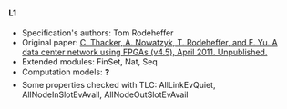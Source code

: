 #### L1
- Specification's authors: Tom Rodeheffer
- Original paper: <a href=https://www.microsoft.com/en-us/research/publication/the-data-center-network-l1-switch-protocol/>C. Thacker, A. Nowatzyk, T. Rodeheffer, and F. Yu. A data center network using
FPGAs (v4.5), April 2011. Unpublished.</a>
- Extended modules: FinSet, Nat, Seq
- Computation models: ❓
- Some properties checked with TLC: AllLinkEvQuiet, AllNodeInSlotEvAvail, AllNodeOutSlotEvAvail


